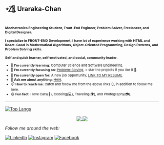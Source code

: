 ## ⋆˚🌺⃤ Uraraka-Chan
<div align=center>
<div align=left style="font-size:11px;">
    <br>
    <p>
        <strong>
            Mechatronics Engineering Student, Front-End Engineer, Problem Solver, Freelancer, and Digital Designer.<br><br>
            I specialize in FRONT-END Development, I have lot of experience working with HTML and React. Good in Mathematical Algorithms, Object-Oriented Programming, Design Patterns, and Problem Solving skills.<br><br>
            Self and quick learner, self-motivated, and social, community leader.
            </strong>
    </p>
    <ul>
        <li>🌱 <b>I’m currently learning</b>: Computer Science and Software Engineering.</li>
        <li>🎯 <b>I’m currently focusing on</b>: <a href="https://ahmedfathydev.github.io/Problem-Solving/">Problem-Solving</a>, ⭐️ star the projects if you like it 🤩.</li>
        <li>🤔 <b>I’m currently open for</b>: A new job opportunity, <a href="https://flowcv.io/resume/feedback/lMhKFXfgJjf8">LINK TO MY RESUME</a>.</li>
        <li>💬 <b>Ask me about anything</b>: <a href="https://github.com/ahmedfathydev/uraraka-chan/issues">Here</a>.</li>
        <li>📫 <b>How to reach me</b>: Catch and follow me from the above links 👆, in addition to follow me here.</li>
        <li>😄 <b>Fun fact</b>: I love Cars(🚗), Codeing(💻), Traveling(🌍), and Photography(📷).</li>
    </ul>
</div>
</div>

------


[![Top Langs](https://github-readme-stats.vercel.app/api/top-langs/?username=anuraghazra&layout=compact)](https://github.com/anuraghazra/github-readme-stats)
<div align=center>
<a href="https://github.com/Uraraka-Chan/github-readme-stats">
  <img align="center" src="https://github-readme-stats.vercel.app/api?username=Uraraka-Chan&show_icons=true&theme=radical" />
</a>
<a href="https://github.com/Uraraka-Chan/github-readme-stats">
  <img align="center" src="https://github-readme-stats.vercel.app/api?username=Uraraka-Chan&show_icons=true&theme=radical" />
</a>
</div>


<i>Follow me around the web:</i><br>


<a href="https://www.linkedin.com/in/jorge-garcia-6a8210229/" target="_blank"><img src="https://img.shields.io/badge/LinkedIn-%230077B5.svg?&style=flat-square&logo=linkedin&logoColor=white" alt="LinkedIn"></a>
<a href="https://www.instagram.com/jorgydev" target="_blank"><img src="https://img.shields.io/badge/Instagram-%23E4405F.svg?&style=flat-square&logo=instagram&logoColor=white" alt="Instagram"></a>
<a href="https://www.facebook.com/jorgeadolfo.garciagarcia/" target="_blank"><img src="https://img.shields.io/badge/Facebook-%231877F2.svg?&style=flat-square&logo=facebook&logoColor=white" alt="Facebook"></a>
